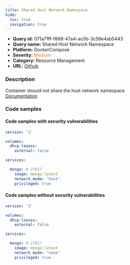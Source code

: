 ```yaml
---
title: Shared Host Network Namespace
hide:
  toc: true
  navigation: true
---
```


<style>
  .highlight .hll {
    background-color: #ff171742;
  }
  .md-content {
    max-width: 1100px;
    margin: 0 auto;
  }
</style>

-   **Query id:** 071a71ff-f868-47a4-ac0b-3c59e4ab5443
-   **Query name:** Shared Host Network Namespace
-   **Platform:** DockerCompose
-   **Severity:** <span style="color:#ff7213">Medium</span>
-   **Category:** Resource Management
-   **URL:** [Github](https://github.com/Checkmarx/kics/tree/master/assets/queries/dockerCompose/shared_host_network_namespace)

### Description
Container should not share the host network namespace<br>
[Documentation](https://docs.docker.com/compose/compose-file/compose-file-v3/#network_mode)

### Code samples
#### Code samples with security vulnerabilities
```yaml title="Positive test num. 1 - yaml file" hl_lines="11"
version: '2'

volumes:
  dhcp-leases:
    external: false

services:

  mongo: # 27017
    image: mongo:latest
    network_mode: "host"
    privileged: true

```


#### Code samples without security vulnerabilities
```yaml title="Negative test num. 1 - yaml file"
version: '2'

volumes:
  dhcp-leases:
    external: false

services:

  mongo: # 27017
    image: mongo:latest
    network_mode: "none"
    privileged: true

```
